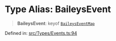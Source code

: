 # Type Alias: BaileysEvent

> **BaileysEvent**: keyof [`BaileysEventMap`](BaileysEventMap.md)

Defined in: [src/Types/Events.ts:94](https://github.com/Fokusdotid/Baileys/blob/4aa08196a497251af5be42856601e02d8a85cce8/src/Types/Events.ts#L94)
